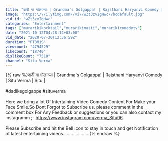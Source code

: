 ```yaml
---
title: "दादी गा गोलगप्पा | Grandma's Golgappa! | Rajsthani Haryanvi Comedy | Situ Verma | Situ |"
image: "https:\/\/i.ytimg.com\/vi\/wZt3zvIgHwc\/hqdefault.jpg"
vid_id: "wZt3zvIgHwc"
categories: "Entertainment"
tags: ["murarikikocktail","murarikimasti","murarikicomedytv"]
date: "2021-10-12T04:28:12+03:00"
vid_date: "2020-07-30T12:36:59Z"
duration: "PT8M1S"
viewcount: "4794529"
likeCount: "18740"
dislikeCount: "7518"
channel: "Situ Verma"
---
```

{% raw %}दादी गा गोलगप्पा | Grandma's Golgappa! | Rajsthani Haryanvi Comedy | Situ Verma | Situ | <br /><br />#dadikegolgappe #situverma<br /><br />Here we bring a lot Of Intertaining Video Comedy Content For Make your Face Smile.So Dont Forgot to Subscribe us. please comment in the comment box For Any Feedback or suggestions or you can also contact my instagramm ;- <a rel="nofollow" target="blank" href="https://www.instagram.com/verma_Situ06">https://www.instagram.com/verma_Situ06</a><br /><br />Please Subscribe and hit the Bell Icon to stay in touch and get Notification of latest entertaining videos.....................{% endraw %}
